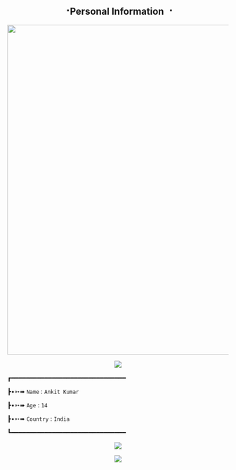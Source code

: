 <h2 align="center"><b> ⠐Personal Information ⠐ </b></h2>

<p align='Middle'><a href='https://t.me/GODOPBOY'><img src='https://te.legra.ph/file/5f1cf8dce076ee7558b46.jpg' width='750"'></a></p>

<p align="center">
  <img src="https://readme-typing-svg.herokuapp.com?color=F77247&width=420&lines=A+PROGRAMMER+AND+DEVELOPER+FROM+INDIA%E2%9C%8C%EF%B8%8F;NOOB+IN+CODINGS%E2%9D%A4%EF%B8%8F">
</p> 





┏━━━━━━━━━━━━━━━━━━━━━━━━━━━━━━━

┣•➳➠ ```Name``` : ```Ankit Kumar```

┣•➳➠ ```Age``` : ```14```

┣•➳➠ ```Country``` : ```India```

┗━━━━━━━━━━━━━━━━━━━━━━━━━━━━━━━





<p align="center">
  <img src="https://readme-typing-svg.herokuapp.com?color=F77247&width=420&lines=ᴅᴏɴ'ᴛ+ʙʀᴇᴀᴋ+ᴛʜᴇ+ʜᴇᴀʀᴛ+ᴏғ+ᴛʜᴇ+ʜᴀᴄᴋᴇʀ%E2%9D%A4%EF%B8%8F">
</p>


<p align="center">
  <img src="https://readme-typing-svg.herokuapp.com?color=F77247&width=420&lines=ʙᴇᴄᴀᴜsᴇ+ʏᴏᴜ+ᴅᴏɴ'ᴛ+ᴡʜᴀᴛ+ᴡɪʟʟ+ʜᴀᴘᴘᴇɴ+ᴛʜᴇɴ+😌%E2%9D%A4%EF%B8%8F">
</p>




<!---
GODOP-ANKIT/GODOP-ANKIT is a ✨ special ✨ repository because its `README.md` (this file) appears on your GitHub profile.
You can click the Preview link to take a look at your changes.
---> 
